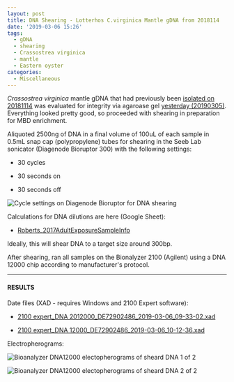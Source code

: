 ```yaml
---
layout: post
title: DNA Shearing - Lotterhos C.virginica Mantle gDNA from 2018114
date: '2019-03-06 15:26'
tags:
  - gDNA
  - shearing
  - Crassostrea virginica
  - mantle
  - Eastern oyster
categories:
  - Miscellaneous
---
```

_Crassostrea virginica_ mantle gDNA that had previously been [isolated on 20181114](https://robertslab.github.io/sams-notebook/2018/11/14/DNA-Isolation-and-Quantification-Lotterhos-C.virginica-Mantle-DNA.html) was evaluated for integrity via agaroase gel [yesterday (20190305)](https://robertslab.github.io/sams-notebook/2019/03/05/Agarose-Gel-Lotterhos-C.virginica-Mantle-DNA-from-20181114.html). Everything looked pretty good, so proceeded with shearing in preparation for MBD enrichment.

Aliquoted 2500ng of DNA in a final volume of 100uL of each sample in 0.5mL snap cap (polypropylene) tubes for shearing in the Seeb Lab sonicator (Diagenode Bioruptor 300) with the following settings:

- 30 cycles

- 30 seconds on

- 30 seconds off

![Cycle settings on Diagenode Bioruptor for DNA shearing](https://github.com/RobertsLab/sams-notebook/blob/master/images/20190306_bioruptor_settings_DNA_shearing.jpg?raw=true)

Calculations for DNA dilutions are here (Google Sheet):

- [Roberts_2017AdultExposureSampleInfo](https://docs.google.com/spreadsheets/d/1cDLmp6jKf37gnPTwHDR07dNt-t3_jzGE2TC2afagouM/edit?usp=sharing)

Ideally, this will shear DNA to a target size around 300bp.

After shearing, ran all samples on the Bionalyzer 2100 (Agilent) using a DNA 12000 chip according to manufacturer's protocol.


---

#### RESULTS

Date files (XAD - requires Windows and 2100 Expert software):

- [2100 expert_DNA 2012000_DE72902486_2019-03-06_09-33-02.xad](http://owl.fish.washington.edu/Athaliana/20190306_virginica_bioanlyzer/2100%20expert_DNA%2012000_DE72902486_2019-03-06_09-33-02.xad)

- [2100 expert_DNA 12000_DE72902486_2019-03-06_10-12-36.xad](http://owl.fish.washington.edu/Athaliana/20190306_virginica_bioanlyzer/2100%20expert_DNA%2012000_DE72902486_2019-03-06_10-12-36.xad)

Electropherograms:

![Bioanalyzer DNA12000 electopherograms of sheard DNA 1 of 2](http://owl.fish.washington.edu/Athaliana/20190306_virginica_bioanlyzer/20190306_virginica_bioanalyzer_electropherogram_all-01.jpg)

![Bioanalyzer DNA12000 electopherograms of sheard DNA 2 of 2](http://owl.fish.washington.edu/Athaliana/20190306_virginica_bioanlyzer/20190306_virginica_bioanalyzer_electropherogram_all-02.jpg)
